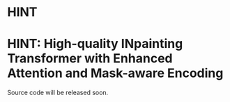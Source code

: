# HINT
HINT: High-quality INpainting Transformer with Enhanced Attention and Mask-aware Encoding
========================================================================================
Source code will be released soon.
